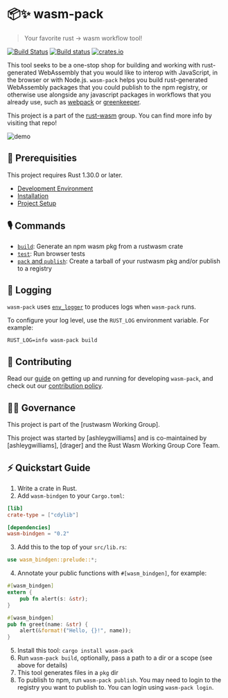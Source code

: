 # 📦✨  wasm-pack
> Your favorite rust -> wasm workflow tool!

[![Build Status](https://travis-ci.com/rustwasm/wasm-pack.svg?branch=master)](https://travis-ci.com/rustwasm/wasm-pack)
[![Build status](https://ci.appveyor.com/api/projects/status/iv1qtnqtv168ef8h?svg=true)](https://ci.appveyor.com/project/ashleygwilliams/wasm-pack-071k0)
[![crates.io](https://meritbadge.herokuapp.com/wasm-pack)](https://crates.io/crates/wasm-pack)


This tool seeks to be a one-stop shop for building and working with rust-
generated WebAssembly that you would like to interop with JavaScript, in the
browser or with Node.js. `wasm-pack` helps you build rust-generated
WebAssembly packages that you could publish to the npm registry, or otherwise use
alongside any javascript packages in workflows that you already use, such as [webpack]
or [greenkeeper].

[bundler-support]: https://github.com/rustwasm/team/blob/master/goals/bundler-integration.md#details
[webpack]: https://webpack.js.org/
[greenkeeper]: https://greenkeeper.io/

This project is a part of the [rust-wasm] group. You can find more info by
visiting that repo!

[rust-wasm]: https://github.com/rustwasm/team

![demo](demo.gif)

## 🔮 Prerequisities

This project requires Rust 1.30.0 or later.

- [Development Environment](https://rustwasm.github.io/wasm-pack/book/prerequisites/index.html)
- [Installation](https://rustwasm.github.io/wasm-pack/installer)
- [Project Setup](https://rustwasm.github.io/wasm-pack/book/project-setup/index.html)

## 🎙️ Commands

- [`build`](https://rustwasm.github.io/wasm-pack/book/commands/build.html): Generate an npm wasm pkg from a rustwasm crate
- [`test`](https://rustwasm.github.io/wasm-pack/book/commands/test.html): Run browser tests
- [`pack` and `publish`](https://rustwasm.github.io/wasm-pack/book/commands/pack-and-publish.html): Create a tarball of your rustwasm pkg and/or publish to a registry

## 📝 Logging

`wasm-pack` uses [`env_logger`] to produces logs when `wasm-pack` runs.

To configure your log level, use the `RUST_LOG` environment variable. For example:

```
RUST_LOG=info wasm-pack build
```

[`env_logger`]: https://crates.io/crates/env_logger

## 👯 Contributing

Read our [guide] on getting up and running for developing `wasm-pack`, and
check out our [contribution policy].

[guide]: https://rustwasm.github.io/wasm-pack/book/contributing.html
[contribution policy]: CONTRIBUTING.md

## 🤹‍♀️ Governance

This project is part of the [rustwasm Working Group].

This project was started by [ashleygwilliams] and is co-maintained by [ashleygwilliams], [drager] and the Rust Wasm Working Group Core Team.

## ⚡ Quickstart Guide

1. Write a crate in Rust.
2. Add `wasm-bindgen` to your `Cargo.toml`:

  ```toml
  [lib]
  crate-type = ["cdylib"]

  [dependencies]
  wasm-bindgen = "0.2"
  ```
3. Add this to the top of your `src/lib.rs`:

  ```rust
  use wasm_bindgen::prelude::*;
  ```

4. Annotate your public functions with `#[wasm_bindgen]`, for example:

  ```rust
  #[wasm_bindgen]
  extern {
      pub fn alert(s: &str);
  }

  #[wasm_bindgen]
  pub fn greet(name: &str) {
      alert(&format!("Hello, {}!", name));
  }
  ```

5. Install this tool: `cargo install wasm-pack`
6. Run `wasm-pack build`, optionally, pass a path to a dir or a scope (see above for details)
7. This tool generates files in a `pkg` dir
8. To publish to npm, run `wasm-pack publish`. You may need to login to the
   registry you want to publish to. You can login using `wasm-pack login`.
